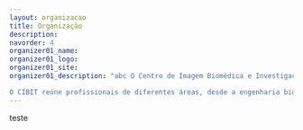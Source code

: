 ```yaml
---
layout: organizacao
title: Organização
description: 
navorder: 4
organizer01_name:
organizer01_logo:
organizer01_site:
organizer01_description: "abc O Centro de Imagem Biomédica e Investigação Translacional (CIBIT), sediado no Instituto de Ciências Nucleares Aplicadas à Saúde da Universidade de Coimbra (ICNAS), é um instituto dedicado à investigação fundamental e aplicada nas áreas da imagem biomédica e neurociências clínicas, procurando a translação do conhecimento científico para a prática clínica. 

O CIBIT reúne profissionais de diferentes áreas, desde a engenharia biomédica, à psicologia, passando pela medicina, biologia e bioquímica. Desenvolve trabalhos em colaboração com clínicos, associações de doentes e também com a indústria. Dispõe de um conjunto de equipamentos e infraestruturas que possibilitam o desenvolvimento de investigação de ponta. A Escola de Verão é uma excelente oportunidade para ficares a conhecer melhor o CIBIT e o trabalho que aqui se desenvolve!"
---
```

teste























